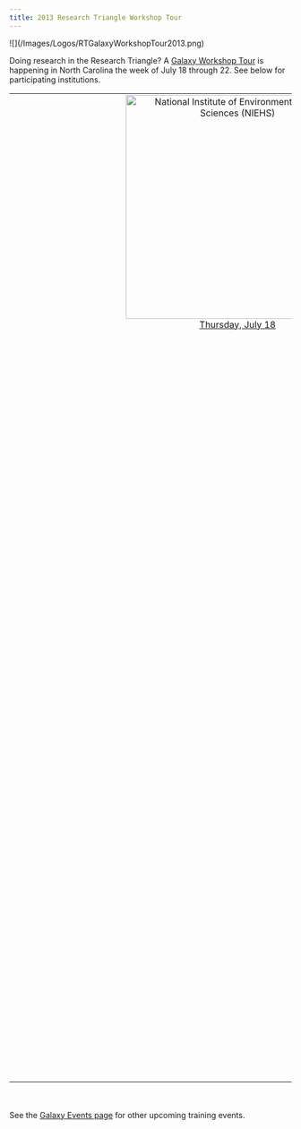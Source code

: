```yaml
---
title: 2013 Research Triangle Workshop Tour
---
```

<div class='center'>![](/Images/Logos/RTGalaxyWorkshopTour2013.png)</div>



Doing research in the Research Triangle?  A [Galaxy Workshop Tour](../../Events) is happening in North Carolina the week of July 18 through 22.  See below for participating institutions.


<table>
  <tr>
    <td colspan=4 style=" text-align: center; border: none;"> <a href='/Events/NIEHS2013'><img src='/Images/Logos/NIEHSLogoWideTrans.png' alt='National Institute of Environmental Health Sciences (NIEHS)' width="400" /></a> <br /> </strong><a href='/Events/NIEHS2013'>Thursday, July 18</a><strong><br /><br /><br /></td>
    <td colspan=3 style=" text-align: center; border: none;"> &nbsp; </td>
  </tr>
  <tr>
    <td colspan=1 style=" text-align: center; border: none;"> </td>
    <td colspan=4 style=" text-align: center; border: none;"> <a href='/Events/UNC2013'><img src='/Images/Logos/UNCLogo.png' alt='University of North Carolina Chapel Hill' width="400" /></a> <br /> </strong><a href='/Events/UNC2013'>Friday, July 19</a><strong><br /><br /><br /></td>
    <td colspan=2 style=" text-align: center; border: none;"> </td>
  </tr>
  <tr>
    <td colspan=2 style=" text-align: center; border: none;"> </td>
    <td colspan=4 style=" text-align: center; border: none;"> <a href='/gmod:2013_GMOD_Summer_School'><img src='/Images/Logos/GMODSummerSchool2013.png' alt='2013 GMOD Summer School' width="300" /></a><br /></strong><a href='http://gmod.org/wiki/2013_GMOD_Summer_School'>Friday July 19 through Tuesday July 23</a><strong><br />Application deadline is June 10 <br /><br /><br /></td>
    <td colspan=1 style=" text-align: center; border: none;"> </td>
  </tr>
  <tr>
    <td colspan=3 style=" text-align: center; border: none;"> </td>
    <td colspan=4 style=" text-align: center; border: none;"> <a href='/Events/NCSU2013'><img src='/Images/Logos/NCSULogoWideRed.png' alt='North Carolina State University' width="400" /></a><br /></strong><a href='/Events/NCSU2013'>Monday, July 22</a><strong><br />Workshop is full, but there is a waiting list </td>
  </tr>
</table>



<br /><br />
See the [Galaxy Events page](../../Events) for other upcoming training events.
